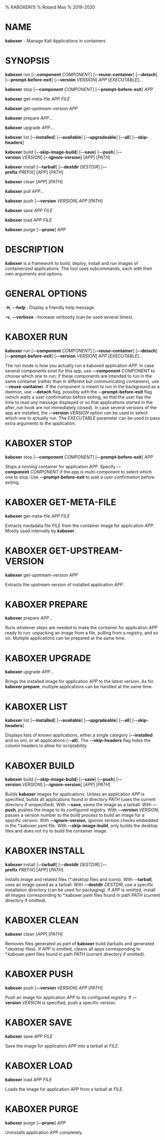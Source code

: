 % KABOXER(1)
% Roland Mas
% 2019-2020

# NAME

**kaboxer** - Manage Kali Applications in containers

# SYNOPSIS

**kaboxer** run [**--component** *COMPONENT*] [**--reuse-container**] [**--detach**] [**--prompt-before-exit**] [**--version** *VERSION*] *APP* [*EXECUTABLE*]...

**kaboxer** stop [**--component** *COMPONENT*] [**--prompt-before-exit**] *APP*

**kaboxer** get-meta-file *APP* *FILE*

**kaboxer** get-upstream-version *APP*

**kaboxer** prepare *APP*...

**kaboxer** upgrade *APP*...

**kaboxer** list [**--installed**] [**--available**] [**--upgradeable**] [**--all**] [**--skip-headers**]

**kaboxer** build [**--skip-image-build**] [**--save**] [**--push**] [**--version** *VERSION*] [**--ignore-version**] [*APP*] [*PATH*]

**kaboxer** install [**--tarball**] [**--destdir** *DESTDIR*] [**--prefix** *PREFIX*] [*APP*] [*PATH*]

**kaboxer** clean [*APP*] [*PATH*]

**kaboxer** pull *APP*...

**kaboxer** push [**--version** *VERSION*] *APP* [*PATH*]

**kaboxer** save *APP* *FILE*

**kaboxer** load *APP* *FILE*

**kaboxer** purge [**--prune**] *APP*

# DESCRIPTION

**kaboxer** is a framework to build, deploy, install and run images of
containerized applications.  The tool uses subcommands, each with
their own arguments and options.

# GENERAL OPTIONS

**-h**, **--help**
:   Display a friendly help message.

**-v**, **--verbose**
:   Increase verbosity (can be used several times).

# KABOXER RUN

**kaboxer** run [**--component** *COMPONENT*] [**--reuse-container**] [**--detach**] [**--prompt-before-exit**] [**--version** *VERSION*] *APP* [*EXECUTABLE*]...

The run mode is how you actually run a kaboxed application *APP*. In
case several components exist for this app, use
**--component** *COMPONENT* to choose which one to run; if these
components are intended to run in the same container (rather than in
different but communicating containers), use **--reuse-container**. If
the component is meant to run in the background as a daemon, use
**--detach** flag, possibly with the **--prompt-before-exit** flag
(which waits a user confirmation before exiting, so that the user has the
time to read any message displayed or so that applications started in the
after\_run hook are not immediately closed). In case several versions of
the app are installed, the **--version** *VERSION* option can be used to
select which one to actually run. The *EXECUTABLE* parameter can be used
to pass extra arguments to the application.

# KABOXER STOP

**kaboxer** stop [**--component** *COMPONENT*] [**--prompt-before-exit**] *APP*

Stops a running container for application *APP*. Specify
**--component** *COMPONENT* if the app is multi-component to select
which one to stop. Use **--prompt-before-exit** to wait a user
confirmation before exiting.

# KABOXER GET-META-FILE

**kaboxer** get-meta-file *APP* *FILE*

Extracts medadata file *FILE* from the container image for application
*APP*. Mostly used internally by **kaboxer**.

# KABOXER GET-UPSTREAM-VERSION

**kaboxer** get-upstream-version *APP*

Extracts the upstream version of installed application *APP*.

# KABOXER PREPARE

**kaboxer** prepare *APP*...

Runs whatever steps are needed to make the container for application
*APP* ready to run: unpacking an image from a file, pulling from a
registry, and so on. Multiple applications can be prepared at the same time.

# KABOXER UPGRADE

**kaboxer** upgrade *APP*...

Brings the installed image for application *APP* to the latest
version. As for **kaboxer prepare**, multiple applications can be
handled at the same time.

# KABOXER LIST

**kaboxer** list [**--installed**] [**--available**] [**--upgradeable**] [**--all**] [**--skip-headers**]

Displays lists of known applications, either a single category
(**--installed** and so on), or all applications (**--all**). The
**--skip-headers** flag hides the column headers to allow for
scriptability.

# KABOXER BUILD

**kaboxer** build [**--skip-image-build**] [**--save**] [**--push**] [**--version** *VERSION*] [**--ignore-version**] [*APP*] [*PATH*]

Builds **kaboxer** images for applications. Unless an application
*APP* is specified, builds all applications found in directory *PATH*
(uses the current directory if unspecified).  With **--save**, saves
the image as a tarball. With **--push**, pushes the image to its
configured registry. With **--version** *VERSION*, passes a version
number to the build process to build an image for a specific
version. With **--ignore-version**, ignores version checks embedded in
the \*.kaboxer.yaml file. With **--skip-image-build**, only builds
the desktop files and does not try to build the container image.

# KABOXER INSTALL

**kaboxer** install [**--tarball**] [**--destdir** *DESTDIR*] [**--prefix** *PREFIX*] [*APP*] [*PATH*]

Installs image and related files (\*.desktop files and icons). With
**--tarball**, uses an image saved as a tarball.  With
**--destdir** *DESTDIR*, use a specific installation directory (can be
used for packaging).
If *APP* is omitted, install all images
corresponding to \*.kaboxer.yaml files found in path *PATH* (current
directory if omitted).

# KABOXER CLEAN

**kaboxer** clean [*APP*] [*PATH*]

Removes files generated as part of **kaboxer** build (tarballs and
generated \*.desktop files). If *APP* is omitted, cleans all apps
corresponding to \*.kaboxer.yaml files found in path *PATH* (current
directory if omitted).

# KABOXER PUSH

**kaboxer** push [**--version** *VERSION*] *APP* [*PATH*]

Push an image for application *APP* to its configured registry. If
**--version** *VERSION* is specified, push a specific version.

# KABOXER SAVE

**kaboxer** save *APP* *FILE*

Save the image for application *APP* into a tarball at *FILE*.

# KABOXER LOAD

**kaboxer** load *APP* *FILE*

Loads the image for application *APP* from a tarball at *FILE*.

# KABOXER PURGE

**kaboxer** purge [**--prune**] *APP*

Uninstalls application *APP* completely.
